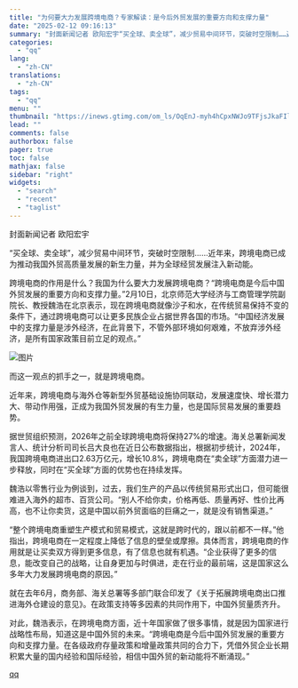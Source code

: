 ```yaml
---
title: "为何要大力发展跨境电商？专家解读：是今后外贸发展的重要方向和支撑力量"
date: "2025-02-12 09:16:13"
summary: "封面新闻记者 欧阳宏宇“买全球、卖全球”，减少贸易中间环节，突破时空限制……近年来，跨境电商已成为推..."
categories:
  - "qq"
lang:
  - "zh-CN"
translations:
  - "zh-CN"
tags:
  - "qq"
menu: ""
thumbnail: "https://inews.gtimg.com/om_ls/OqEnJ-myh4hCpxNWJo9TFjsJkaFIlI49PIE9ZUUw7Q1pwAA_640360/0"
lead: ""
comments: false
authorbox: false
pager: true
toc: false
mathjax: false
sidebar: "right"
widgets:
  - "search"
  - "recent"
  - "taglist"
---
```


封面新闻记者 欧阳宏宇

“买全球、卖全球”，减少贸易中间环节，突破时空限制……近年来，跨境电商已成为推动我国外贸高质量发展的新生力量，并为全球经贸发展注入新动能。

跨境电商的作用是什么？我国为什么要大力发展跨境电商？“跨境电商是今后中国外贸发展的重要方向和支撑力量。”2月10日，北京师范大学经济与工商管理学院副院长、教授魏浩在北京表示，现在跨境电商就像沙子和水，在传统贸易保持不变的条件下，通过跨境电商可以让更多民族企业占据世界各国的市场。“中国经济发展中的支撑力量是涉外经济，在此背景下，不管外部环境如何艰难，不放弃涉外经济，是所有国家政策目前立足的观点。”

![图片](https://inews.gtimg.com/news_bt/OTf6qNzabzkCtPxgSuZO1dMaiwlxCnjnNqh2ukXAlYxxYAA/641)

而这一观点的抓手之一，就是跨境电商。

近年来，跨境电商与海外仓等新型外贸基础设施协同联动，发展速度快、增长潜力大、带动作用强，正成为我国外贸发展的有生力量，也是国际贸易发展的重要趋势。

据世贸组织预测，2026年之前全球跨境电商将保持27%的增速。海关总署新闻发言人、统计分析司司长吕大良也在近日公布数据指出，根据初步统计，2024年，我国跨境电商进出口2.63万亿元，增长10.8%，跨境电商在“卖全球”方面潜力进一步释放，同时在“买全球”方面的优势也在持续发挥。

魏浩以零售行业为例谈到，过去，我们生产的产品以传统贸易形式出口，但可能很难进入海外的超市、百货公司。“别人不给你卖，价格再低、质量再好、性价比再高，也不让你卖货，这是中国以前外贸面临的巨痛之一，就是没有销售渠道。”

“整个跨境电商重塑生产模式和贸易模式，这就是跨时代的，跟以前都不一样。”他指出，跨境电商在一定程度上降低了信息的壁垒或摩擦。具体而言，跨境电商的作用就是让买卖双方得到更多信息，有了信息也就有机遇。“企业获得了更多的信息，能改变自己的战略，让自身更加与时俱进，走在行业的最前端，这是国家这么多年大力发展跨境电商的原因。”

就在去年6月，商务部、海关总署等多部门联合印发了《关于拓展跨境电商出口推进海外仓建设的意见》。在政策支持等多因素的共同作用下，中国外贸量质齐升。

对此，魏浩表示，在跨境电商方面，近十年国家做了很多事情，就是因为国家进行战略性布局，知道这是中国外贸的未来。“跨境电商是今后中国外贸发展的重要方向和支撑力量。在各级政府存量政策和增量政策共同的合力下，凭借外贸企业长期积累大量的国内经验和国际经验，相信中国外贸的新动能将不断涌现。”

[qq](https://new.qq.com/rain/a/20250212A020II00)
